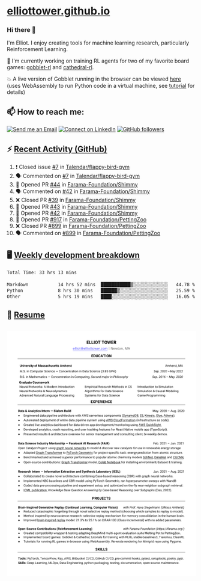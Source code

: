# [elliottower.github.io](https://github.com/elliottower/elliottower.github.io)

### Hi there 👋

I'm Elliot. I enjoy creating tools for machine learning research, particularly Reinforcement Learning. 

🚀 I'm currently working on training RL agents for two of my favorite board games: [gobblet-rl](https://github.com/elliottower/gobblet-rl) and [cathedral-rl](https://github.com/elliottower/cathedral-rl). 

💥 A live version of Gobblet running in the browser can be viewed [here](https://elliottower.github.io/gobblet-rl/) (uses WebAssembly to run Python code in a virtual machine, see [tutorial](https://github.com/elliottower/gobblet-rl/blob/main/tutorials/WebAssembly/web_assembly.md) for details)


## 📫 How to reach me:

 [![Send me an Email](https://img.shields.io/badge/email-elliot%40elliottower.com-blue)](mailto:elliot@elliottower.com)
 [![Connect on LinkedIn](https://img.shields.io/badge/--linkedin?label=LinkedIn&logo=LinkedIn&style=social)](https://www.linkedin.com/in/elliot-tower)
 [![GitHub followers](https://img.shields.io/github/followers/elliottower?style=social)](https://github.com/elliottower/)
 

## ⚡ [Recent Activity (GitHub)](https://github.com/elliottower)

<!--START_SECTION:activity-->
1. ❗️ Closed issue [#7](https://github.com/Talendar/flappy-bird-gym/issues/7) in [Talendar/flappy-bird-gym](https://github.com/Talendar/flappy-bird-gym)
2. 🗣 Commented on [#7](https://github.com/Talendar/flappy-bird-gym/issues/7) in [Talendar/flappy-bird-gym](https://github.com/Talendar/flappy-bird-gym)
3. 💪 Opened PR [#44](https://github.com/Farama-Foundation/Shimmy/pull/44) in [Farama-Foundation/Shimmy](https://github.com/Farama-Foundation/Shimmy)
4. 🗣 Commented on [#42](https://github.com/Farama-Foundation/Shimmy/issues/42) in [Farama-Foundation/Shimmy](https://github.com/Farama-Foundation/Shimmy)
5. ❌ Closed PR [#39](https://github.com/Farama-Foundation/Shimmy/pull/39) in [Farama-Foundation/Shimmy](https://github.com/Farama-Foundation/Shimmy)
6. 💪 Opened PR [#43](https://github.com/Farama-Foundation/Shimmy/pull/43) in [Farama-Foundation/Shimmy](https://github.com/Farama-Foundation/Shimmy)
7. 💪 Opened PR [#42](https://github.com/Farama-Foundation/Shimmy/pull/42) in [Farama-Foundation/Shimmy](https://github.com/Farama-Foundation/Shimmy)
8. 💪 Opened PR [#917](https://github.com/Farama-Foundation/PettingZoo/pull/917) in [Farama-Foundation/PettingZoo](https://github.com/Farama-Foundation/PettingZoo)
9. ❌ Closed PR [#899](https://github.com/Farama-Foundation/PettingZoo/pull/899) in [Farama-Foundation/PettingZoo](https://github.com/Farama-Foundation/PettingZoo)
10. 🗣 Commented on [#899](https://github.com/Farama-Foundation/PettingZoo/issues/899) in [Farama-Foundation/PettingZoo](https://github.com/Farama-Foundation/PettingZoo)
<!--END_SECTION:activity-->


## 🖥️ [Weekly development breakdown](https://wakatime.com/@elliottower)
<!--START_SECTION:waka-->

```text
Total Time: 33 hrs 13 mins

Markdown           14 hrs 52 mins  ███████████▒░░░░░░░░░░░░░   44.78 %
Python             8 hrs 30 mins   ██████▒░░░░░░░░░░░░░░░░░░   25.59 %
Other              5 hrs 19 mins   ████░░░░░░░░░░░░░░░░░░░░░   16.05 %
```

<!--END_SECTION:waka-->


## 📄 [Resume](https://elliottower.github.io/src/pdf/resume.pdf)

<!-- PDF-TO-MARKDOWN:START -->
![Page 1](src/png/page1.png "Page 1")
---
<!-- PDF-TO-MARKDOWN:END -->
